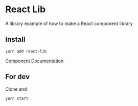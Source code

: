 # React Lib

A library example of how to make a React component library

## Install

```
yarn add react-lib
```

[Component Documentation](http://lavaldi.com/react-lib)

## For dev

Clone and

```
yarn start
```
